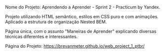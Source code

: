 Nome do Projeto: Aprendendo a Aprender - Sprint 2 - Practicum by Yandex.

Projeto utilizando HTML semântico, estilos em CSS puro e com animações. Aplicado a estrutura de organização Nested BEM.

Página única, com o assunto "Maneiras de Aprender" explicando diversas técnicas diferentes e interessantes.

Página do Projeto: https://brevanmeter.github.io/web_project_1_ptbr/

